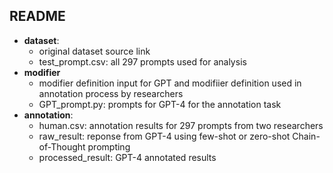 ## README
- **dataset**:
  - original dataset source link
  - test_prompt.csv: all 297 prompts used for analysis
- **modifier**
   - modifier definition input for GPT and modifiier definition used in annotation process by researchers
   - GPT_prompt.py: prompts for GPT-4 for the annotation task
- **annotation**:
  - human.csv: annotation results for 297 prompts from two researchers
  - raw_result: reponse from GPT-4 using few-shot or zero-shot Chain-of-Thought prompting
  - processed_result: GPT-4 annotated results

  



